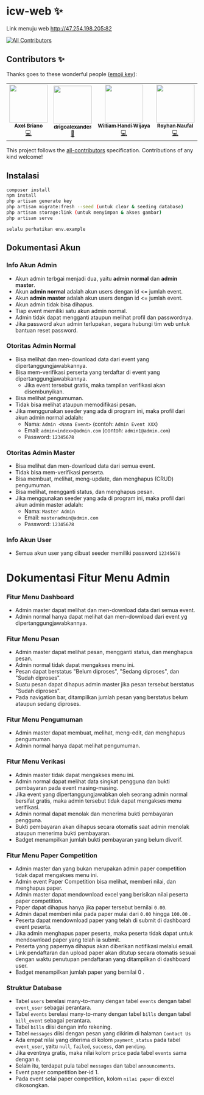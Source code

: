 # icw-web ✨
Link menuju web http://47.254.198.205:82
<!-- ALL-CONTRIBUTORS-BADGE:START - Do not remove or modify this section -->
[![All Contributors](https://img.shields.io/badge/all_contributors-4-orange.svg?style=flat-square)](#contributors-)
<!-- ALL-CONTRIBUTORS-BADGE:END -->

## Contributors ✨

Thanks goes to these wonderful people ([emoji key](https://allcontributors.org/docs/en/emoji-key)):

<!-- ALL-CONTRIBUTORS-LIST:START - Do not remove or modify this section -->
<!-- prettier-ignore-start -->
<!-- markdownlint-disable -->
<table>
  <tr>
    <td align="center"><a href="https://github.com/axelbrians"><img src="https://avatars.githubusercontent.com/u/54673215?v=4?s=100" width="100px;" alt=""/><br /><sub><b>Axel Briano</b></sub></a><br /><a href="https://github.com/reyhannaufal/icw-web/commits?author=axelbrians" title="Code">💻</a></td>
    <td align="center"><a href="https://github.com/drigoalexander"><img src="https://avatars.githubusercontent.com/u/73428164?v=4?s=100" width="100px;" alt=""/><br /><sub><b>drigoalexander</b></sub></a><br /><a href="#design-drigoalexander" title="Design">🎨</a></td>
    <td align="center"><a href="https://cv2-whw.netlify.app/"><img src="https://avatars.githubusercontent.com/u/52129348?v=4?s=100" width="100px;" alt=""/><br /><sub><b>William Handi Wijaya</b></sub></a><br /><a href="https://github.com/reyhannaufal/icw-web/commits?author=wiliamhw" title="Code">💻</a></td>
    <td align="center"><a href="http://reyhannaufal.me"><img src="https://avatars.githubusercontent.com/u/59334824?v=4?s=100" width="100px;" alt=""/><br /><sub><b>Reyhan Naufal</b></sub></a><br /><a href="https://github.com/reyhannaufal/icw-web/commits?author=reyhannaufal" title="Code">💻</a></td>
  </tr>
</table>
<!-- markdownlint-restore -->
<!-- prettier-ignore-end -->

<!-- ALL-CONTRIBUTORS-LIST:END -->

This project follows the [all-contributors](https://github.com/all-contributors/all-contributors) specification. Contributions of any kind welcome!

## Instalasi
```bash
composer install
npm install
php artisan generate key
php artisan migrate:fresh --seed (untuk clear & seeding database)
php artisan storage:link (untuk menyimpan & akses gambar)
php artisan serve
```

```
selalu perhatikan env.example
```
## Dokumentasi Akun

### Info Akun Admin
* Akun admin terbgai menjadi dua, yaitu **admin normal** dan **admin master**.
* Akun **admin normal** adalah akun users dengan id <= jumlah event.
* Akun **admin master** adalah akun users dengan id <= jumlah event.
* Akun admin tidak bisa dihapus.
* Tiap event memiliki satu akun admin normal.
* Admin tidak dapat mengganti ataupun melihat profil dan passwordnya.
* Jika password akun admin terlupakan, segara hubungi tim web untuk bantuan reset password. 
  
### Otoritas Admin Normal
* Bisa melihat dan men-download data dari event yang dipertanggungjawabkannya.
* Bisa mem-verifikasi perserta yang terdaftar di event yang dipertanggungjawabkannya.
    * Jika event tersebut gratis, maka tampilan verifikasi akan disembunyikan.
* Bisa melihat pengumuman.
* Tidak bisa melihat ataupun memodifikasi pesan.
* Jika menggunakan seeder yang ada di program ini, maka profil dari akun admin normal adalah:
    * Nama: `Admin <Nama Event>` (contoh: `Admin Event XXX`)
    * Email: `admin<index>@admin.com` (contoh: `admin1@admin.com`)
    * Password: `12345678`

### Otoritas Admin Master
* Bisa melihat dan men-download data dari semua event.
* Tidak bisa mem-verifikasi perserta.
* Bisa membuat, melihat, meng-update, dan menghapus (CRUD) pengumuman.
* Bisa melihat, mengganti status, dan menghapus pesan.
* Jika menggunakan seeder yang ada di program ini, maka profil dari akun admin master adalah:
    * Nama: `Master Admin`
    * Email: `masteradmin@admin.com`
    * Password: `12345678`

### Info Akun User
* Semua akun user yang dibuat seeder memiliki password `12345678`

# Dokumentasi Fitur Menu Admin

### Fitur Menu Dashboard
* Admin master dapat melihat dan men-download data dari semua event.
* Admin normal hanya dapat melihat dan men-download dari event yg dipertanggungjawabkannya.

### Fitur Menu Pesan
* Admin master dapat melihat pesan, mengganti status, dan menghapus pesan.
* Admin normal tidak dapat mengakses menu ini.
* Pesan dapat berstatus "Belum diproses", "Sedang diproses", dan "Sudah diproses".
* Suatu pesan dapat dihapus admin master jika pesan tersebut berstatus "Sudah diproses".
* Pada navigation bar, ditampilkan jumlah pesan yang berstatus belum ataupun sedang diproses.

### Fitur Menu Pengumuman
* Admin master dapat membuat, melihat, meng-edit, dan menghapus pengumuman.
* Admin normal hanya dapat melihat pengumuman.

### Fitur Menu Verikasi
* Admin master tidak dapat mengakses menu ini.
* Admin normal dapat melihat data singkat pengguna dan bukti pembayaran pada event masing-masing.
* Jika event yang dipertanggungjawabkan oleh seorang admin normal bersifat gratis, 
    maka admin tersebut tidak dapat mengakses menu verifikasi.
* Admin normal dapat menolak dan menerima bukti pembayaran pengguna.
* Bukti pembayaran akan dihapus secara otomatis saat admin menolak ataupun menerima bukti pembayaran.
* Badget menampilkan jumlah bukti pembayaran yang belum diverif.

### Fitur Menu Paper Competition
* Admin master dan yang bukan merupakan admin paper competition tidak dapat mengakses menu ini.
* Admin event Paper Competition bisa melihat, memberi nilai, dan menghapus paper.
* Admin master dapat mendownload excel yang berisikan nilai peserta paper competition.
* Paper dapat dihapus hanya jika paper tersebut bernilai `0.00`.
* Admin dapat memberi nilai pada paper mulai dari `0.00` hingga `100.00` .
* Peserta dapat mendownload paper yang telah di submit di dashboard event peserta.
* Jika admin menghapus paper peserta, maka peserta tidak dapat untuk mendownload paper yang telah ia submit.
* Peserta yang papernya dihapus akan diberikan notifikasi melalui email.
* Link pendaftaran dan upload paper akan ditutup secara otomatis sesuai dengan waktu penutupan pendaftaran yang ditampilkan di dashboard user.
* Badget menampilkan jumlah paper yang bernilai 0 .

### Struktur Database
* Tabel `users` berelasi many-to-many dengan tabel `events` dengan tabel `event_user` sebagai perantara.
* Tabel `events` berelasi many-to-many dengan tabel `bills` dengan tabel `bill_event` sebagai perantara.
* Tabel `bills` diisi dengan info rekening.
* Tabel `messages` diisi dengan pesan yang dikirim di halaman `Contact Us`
* Ada empat nilai yang diterima di kolom `payment_status` pada tabel `event_user`, yaitu `null`, `failed`, `success`, dan `pending`.
* Jika eventnya gratis, maka nilai kolom `price` pada tabel `events` sama dengan `0`.  
* Selain itu, terdapat pula tabel `messages` dan tabel `announcements`.
* Event paper competition ber-id 1.
* Pada event selai paper competition, kolom `nilai paper` di excel dikosongkan.
